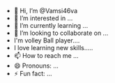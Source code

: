 - 👋 Hi, I’m @Vamsi46va
- 👀 I’m interested in ...
- 🌱 I’m currently learning ...
- 💞️ I’m looking to collaborate on ...
- I'm volley Ball player....
- I love learning new skills.....
- 📫 How to reach me ...
- 😄 Pronouns: ...
- ⚡ Fun fact: ...

<!---
Vamsi46va/Vamsi46va is a ✨ special ✨ repository because its `README.md` (this file) appears on your GitHub profile.
You can click the Preview link to take a look at your changes.
--->
